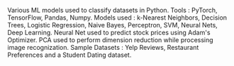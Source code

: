 Various ML models used to classify datasets in Python.
Tools : PyTorch, TensorFlow, Pandas, Numpy.
Models used : k-Nearest Neighbors, Decision Trees, Logistic Regression, Naive Bayes, Perceptron, SVM, Neural Nets, Deep Learning.
Neural Net used to predict stock prices using Adam's Optimizer. PCA used to perform dimension reduction while processing image recognization.
Sample Datasets : Yelp Reviews, Restaurant Preferences and a Student Dating dataset.
